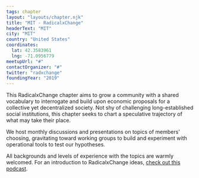 ```yaml
---
tags: chapter
layout: "layouts/chapter.njk"
title: "MIT - RadicalxChange"
headerText: "MIT"
city: "MIT"
country: "United States"
coordinates:
  lat: 42.3583961
  lng: -71.0956779
meetupUrl: "#"
contactOrganizer: "#"
twitter: "radxchange"
foundingYear: "2019"
---
```


This RadicalxChange chapter aims to grow a community with a shared vocabulary to interrogate and build upon economic proposals for a collective yet decentralized society. Not shy of challenging long-established social institutions, this chapter seeks to chart a speculative trajectory of what may take their place.

We host monthly discussions and presentations on topics of members’ choosing, gravitating toward working groups to build and experiment with operational tools to test our hypotheses.

All backgrounds and levels of experience with the topics are warmly welcomed. For an introduction to RadicalxChange ideas, [check out this podcast](https://80000hours.org/podcast/episodes/glen-weyl-radically-reforming-capitalism-and-democracy/).
